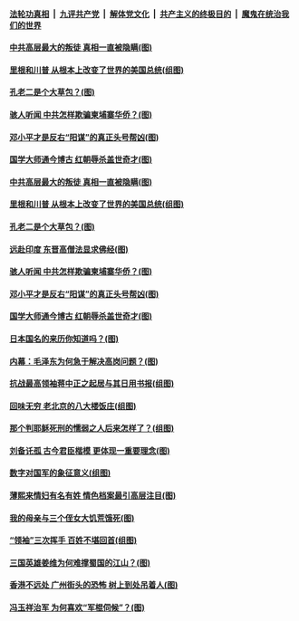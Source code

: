 ####  [法轮功真相](../../../../basic/blob/master/README.md?t=03220431) &nbsp;|&nbsp; [九评共产党](../../../../9ping.md/blob/master/README.md?t=03220431) &nbsp;|&nbsp; [解体党文化](../../../../jtdwh.md/blob/master/README.md?t=03220431)  &nbsp;|&nbsp; [共产主义的终极目的](../../../../gczydzjmd.md/blob/master/README.md?t=03220431) &nbsp;|&nbsp; [魔鬼在统治我们的世界](../../../../mgztzwmdsj.md/blob/master/README.md?t=03220431) 

#### [中共高层最大的叛徒 真相一直被隐瞒(图)](../pages/p6/965252.md?t=03220431) 

#### [里根和川普 从根本上改变了世界的美国总统(组图)](../pages/p6/965808.md?t=03220431) 

#### [孔老二是个大草包？(图)](../pages/p6/965562.md?t=03220431) 

#### [骇人听闻 中共怎样欺骗柬埔寨华侨？(图)](../pages/p6/965124.md?t=03220431) 

#### [邓小平才是反右“阳谋”的真正头号帮凶(图)](../pages/p6/965632.md?t=03220431) 

#### [国学大师通今博古 红朝辱杀盖世奇才(图)](../pages/p6/964105.md?t=03220431) 

#### [中共高层最大的叛徒 真相一直被隐瞒(图)](../pages/p6/965252.md?t=03220431) 

#### [里根和川普 从根本上改变了世界的美国总统(组图)](../pages/p6/965808.md?t=03220431) 

#### [孔老二是个大草包？(图)](../pages/p6/965562.md?t=03220431) 

#### [远赴印度 东晋高僧法显求佛经(图)](../pages/p6/965866.md?t=03220431) 

#### [骇人听闻 中共怎样欺骗柬埔寨华侨？(图)](../pages/p6/965124.md?t=03220431) 

#### [邓小平才是反右“阳谋”的真正头号帮凶(图)](../pages/p6/965632.md?t=03220431) 

#### [国学大师通今博古 红朝辱杀盖世奇才(图)](../pages/p6/964105.md?t=03220431) 

#### [日本国名的来历你知道吗？(图)](../pages/p6/966087.md?t=03220431) 

#### [内幕：毛泽东为何急于解决高岗问题？(图)](../pages/p6/965355.md?t=03220431) 

#### [抗战最高领袖蒋中正之起居与其日用书报(组图)](../pages/p6/965463.md?t=03220431) 

#### [回味无穷 老北京的八大楼饭庄(组图)](../pages/p6/966003.md?t=03220431) 

#### [那个判耶稣死刑的懦弱之人后来怎样了？(组图)](../pages/p6/965704.md?t=03220431) 

#### [刘备讬孤 古今君臣楷模 更体现一重要理念(图)](../pages/p6/965707.md?t=03220431) 

#### [数字对国军的象征意义(组图)](../pages/p6/964367.md?t=03220431) 

#### [薄熙来情妇有名有姓 情色档案最引高层注目(图)](../pages/p6/965200.md?t=03220431) 

#### [我的母亲与三个侄女大饥荒饿死(图)](../pages/p6/965464.md?t=03220431) 

#### [“领袖”三次挥手 百姓不堪回首(组图)](../pages/p6/963455.md?t=03220431) 

#### [三国英雄姜维为何难撑蜀国的江山？(图)](../pages/p6/965705.md?t=03220431) 

#### [香港不远处 广州街头的恐怖 树上到处吊着人(图)](../pages/p6/965137.md?t=03220431) 

#### [冯玉祥治军 为何喜欢“军棍伺候”？(图)](../pages/p6/965223.md?t=03220431) 

